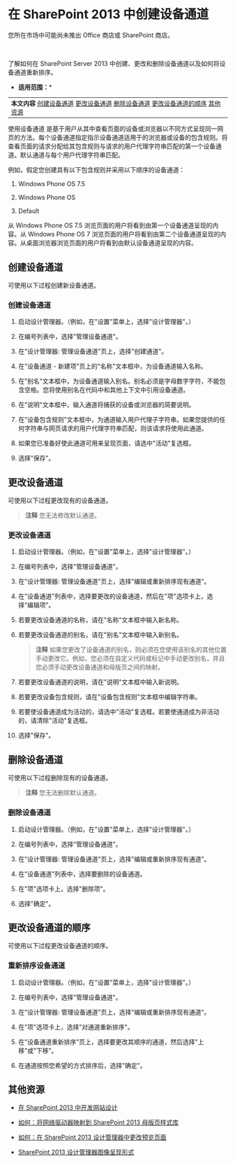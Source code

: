 

# 在 SharePoint 2013 中创建设备通道
您所在市场中可能尚未推出 Office 商店或 SharePoint 商店。
  
    
    
![操作方法](images/mod_icon_badge_howto.png)
  
    
    

  
    
    

  
    
    
了解如何在 SharePoint Server 2013 中创建、更改和删除设备通道以及如何将设备通道重新排序。
 * **适用范围：*** 
  
    
    


||
|:-----|
|**本文内容**          [创建设备通道](339c7dba-95ee-46e0-8c76-0fe1adb6f366.md#create)           [更改设备通道](339c7dba-95ee-46e0-8c76-0fe1adb6f366.md#modify)           [删除设备通道](339c7dba-95ee-46e0-8c76-0fe1adb6f366.md#delete)           [更改设备通道的顺序](339c7dba-95ee-46e0-8c76-0fe1adb6f366.md#reorder)           [其他资源](#bk_addresources)|
   

使用设备通道 是基于用户从其中查看页面的设备或浏览器以不同方式呈现同一网页的方法。每个设备通道指定指示设备通道适用于的浏览器或设备的包含规则。将查看页面的请求分配给其包含规则与请求的用户代理字符串匹配的第一个设备通道。默认通道与每个用户代理字符串匹配。
  
    
    

例如，假定您创建具有以下包含规则并采用以下顺序的设备通道：
1. Windows Phone OS 7.5
    
  
2. Windows Phone OS
    
  
3. Default
    
  
从 Windows Phone OS 7.5 浏览页面的用户将看到由第一个设备通道呈现的内容。从 Windows Phone OS 7 浏览页面的用户将看到由第二个设备通道呈现的内容。从桌面浏览器浏览页面的用户将看到由默认设备通道呈现的内容。
## 创建设备通道
<a name="create"> </a>

可使用以下过程创建新设备通道。
  
    
    

### 创建设备通道


1. 启动设计管理器。（例如，在"设置"菜单上，选择"设计管理器"。）
    
  
2. 在编号列表中，选择"管理设备通道"。
    
  
3. 在"设计管理器: 管理设备通道"页上，选择"创建通道"。
    
  
4. 在"设备通道 - 新建项"页上的"名称"文本框中，为设备通道输入名称。
    
  
5. 在"别名"文本框中，为设备通道输入别名。别名必须是字母数字字符，不能包含空格。您将使用别名在代码中和其他上下文中引用设备通道。
    
  
6. 在"说明"文本框中，输入通道将捕获的设备或浏览器的简要说明。
    
  
7. 在"设备包含规则"文本框中，为通道输入用户代理子字符串。如果您提供的任何字符串与网页请求的用户代理字符串匹配，则该请求将使用此通道。
    
  
8. 如果您已准备好使此通道可用来呈现页面，请选中"活动"复选框。
    
  
9. 选择"保存"。
    
  

## 更改设备通道
<a name="modify"> </a>

可使用以下过程更改现有的设备通道。
  
    
    

> **注释**
> 您无法修改默认通道。 
  
    
    


### 更改设备通道


1. 启动设计管理器。（例如，在"设置"菜单上，选择"设计管理器"。）
    
  
2. 在编号列表中，选择"管理设备通道"。
    
  
3. 在"设计管理器: 管理设备通道"页上，选择"编辑或重新排序现有通道"。
    
  
4. 在"设备通道"列表中，选择要更改的设备通道，然后在"项"选项卡上，选择"编辑项"。
    
  
5. 若要更改设备通道的名称，请在"名称"文本框中输入新名称。
    
  
6. 若要更改设备通道的别名，请在"别名"文本框中输入新别名。
    
    > **注释**
      > 如果您更改了设备通道的别名，则必须在您使用该别名的其他位置手动更改它。例如，您必须在自定义代码或标记中手动更改别名，并且您必须手动更改设备通道和母版页之间的映射。 
7. 若要更改设备通道的说明，请在"说明"文本框中输入新说明。
    
  
8. 若要更改设备包含规则，请在"设备包含规则"文本框中编辑字符串。
    
  
9. 若要使设备通道成为活动的，请选中"活动"复选框。若要使通道成为非活动的，请清除"活动"复选框。
    
  
10. 选择"保存"。
    
  

## 删除设备通道
<a name="delete"> </a>

可使用以下过程删除现有的设备通道。
  
    
    

> **注释**
> 您无法删除默认通道。 
  
    
    


### 删除设备通道


1. 启动设计管理器。（例如，在"设置"菜单上，选择"设计管理器"。）
    
  
2. 在编号列表中，选择"管理设备通道"。
    
  
3. 在"设计管理器: 管理设备通道"页上，选择"编辑或重新排序现有通道"。
    
  
4. 在"设备通道"列表中，选择要删除的设备通道。
    
  
5. 在"项"选项卡上，选择"删除项"。
    
  
6. 选择"确定"。
    
  

## 更改设备通道的顺序
<a name="reorder"> </a>

可使用以下过程更改设备通道的顺序。
  
    
    

### 重新排序设备通道


1. 启动设计管理器。（例如，在"设置"菜单上，选择"设计管理器"。）
    
  
2. 在编号列表中，选择"管理设备通道"。
    
  
3. 在"设计管理器: 管理设备通道"页上，选择"编辑或重新排序现有通道"。
    
  
4. 在"项"选项卡上，选择"对通道重新排序"。
    
  
5. 在"设备通道重新排序"页上，选择要更改其顺序的通道，然后选择"上移"或"下移"。
    
  
6. 在通道按照您希望的方式排序后，选择"确定"。
    
  

## 其他资源
<a name="bk_addresources"> </a>


-  [在 SharePoint 2013 中开发网站设计](develop-the-site-design-in-sharepoint-2013.md)
    
  
-  [如何：将网络驱动器映射到 SharePoint 2013 母版页样式库](how-to-map-a-network-drive-to-the-sharepoint-2013-master-page-gallery.md)
    
  
-  [如何：在 SharePoint 2013 设计管理器中更改预览页面](how-to-change-the-preview-page-in-sharepoint-2013-design-manager.md)
    
  
-  [SharePoint 2013 设计管理器图像呈现形式](sharepoint-2013-design-manager-image-renditions.md)
    
  
